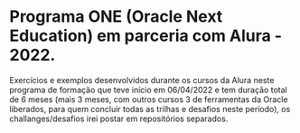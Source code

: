 # Programa ONE (Oracle Next Education) em parceria com Alura - 2022.

Exercícios e exemplos desenvolvidos durante os cursos da Alura neste programa de formação que teve início em 06/04/2022 e tem duração total de 6 meses (mais 3 meses, com outros cursos 3 de ferramentas da Oracle liberados, para quem concluir todas as trilhas e desafios neste período), os challanges/desafios irei postar em repositórios separados.
